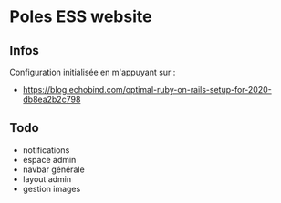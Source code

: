 # Poles ESS website

## Infos

Configuration initialisée en m'appuyant sur : 
- https://blog.echobind.com/optimal-ruby-on-rails-setup-for-2020-db8ea2b2c798


## Todo

- notifications
- espace admin
- navbar générale
- layout admin
- gestion images